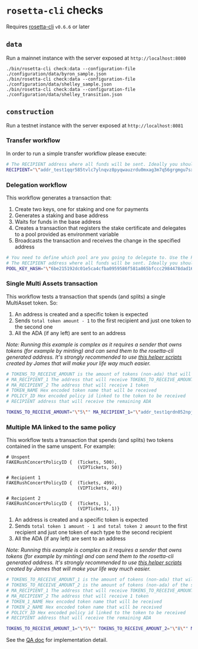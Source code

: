 # `rosetta-cli` checks

Requires [rosetta-cli] `v0.6.6` or later

## `data`
Run a mainnet instance with the server exposed at `http://localhost:8080`
``` console
./bin/rosetta-cli check:data --configuration-file ./configuration/data/byron_sample.json
./bin/rosetta-cli check:data --configuration-file ./configuration/data/shelley_sample.json
./bin/rosetta-cli check:data --configuration-file ./configuration/data/shelley_transition.json
```

## `construction`

Run a testnet instance with the server exposed at `http://localhost:8081`

### Transfer workflow

In order to run a simple transfer workflow please execute:

``` bash
# The RECIPIENT address where all funds will be sent. Ideally you should use your address or the faucet
RECIPIENT="\"addr_test1qqr585tvlc7ylnqvz8pyqwauzrdu0mxag3m7q56grgmgu7sxu2hyfhlkwuxupa9d5085eunq2qywy7hvmvej456flknswgndm3\"" ./bin/rosetta-cli check:construction --configuration-file ./configuration/construction/configuration.json
```

### Delegation workflow

This workflow generates a transaction that:

1. Create two keys, one for staking and one for payments
2. Generates a staking and base address
3. Waits for funds in the base address
4. Creates a transaction that registers the stake certificate and delegates to a pool provided as environment variable
5. Broadcasts the transaction and receives the change in the specified address

``` bash
# You need to define which pool are you going to delegate to. Use the POOL_KEY_HASH to do so
# The RECIPIENT address where all funds will be sent. Ideally you should use your address or the faucet
POOL_KEY_HASH="\"6be215192dc01e5ca4cfba0959586f581a865bfccc2984478dad1657\"" RECIPIENT="\"addr_test1qqr585tvlc7ylnqvz8pyqwauzrdu0mxag3m7q56grgmgu7sxu2hyfhlkwuxupa9d5085eunq2qywy7hvmvej456flknswgndm3\"" ./bin/rosetta-cli check:construction --configuration-file ./configuration/construction/delegation-configuration.json
```

### Single Multi Assets transaction

This workflow tests a transaction that spends (and splits) a single MultiAsset token. So:

1. An address is created and a specific token is expected
2. Sends `total token amount - 1` to the first recipient and just one token to the second one
3. All the ADA (if any left) are sent to an address 

_Note: Running this example is complex as it requires a sender that owns tokens (for example by minting) and can send them to the rosetta-cli generated address. It's strongly recommended to use [this helper scripts](https://github.com/james-iohk/scripts) created by James that will make your life way much easier._

``` bash
# TOKENS_TO_RECEIVE_AMOUNT is the amount of tokens (non-ada) that will be received
# MA_RECIPIENT_1 The address that will receive TOKENS_TO_RECEIVE_AMOUNT - 1
# MA_RECIPIENT_2 The address that will receive 1 token
# TOKEN_NAME Hex encoded token name that will be received
# POLICY_ID Hex encoded policy id linked to the token to be received
# RECIPIENT address that will receive the remaining ADA

TOKENS_TO_RECEIVE_AMOUNT="\"5\"" MA_RECIPIENT_1="\"addr_test1qrdn052npj6t8kx8k6c9ftdquwd29ctgfwxw7adt5h57uqr7qdk9h8zwhgg8m30qgzau09j7v2vm0zdflmc6grsjmqtq7q542z\"" MA_RECIPIENT_2="\"addr_test1qz3tw7ws2n0kf79vafjtw0jfjx787kzxmlx02yqq7e50ggsxu2hyfhlkwuxupa9d5085eunq2qywy7hvmvej456flkns79y22u\"" TOKEN_NAME="\"616c616e5465737431\"" POLICY_ID="\"3e6fc736d30770b830db70994f25111c18987f1407585c0f55ca470f\"" RECIPIENT="\"addr_test1qr670l0rlzv67jfd3d5l9t6rzy7lv9jzt7fnqefckfzv7dtrglt8qqfwllj3h6kw6zly45fk305xreswcds6nxuyyc6s55h05v\"" ./bin/rosetta-cli check:construction --configuration-file ./configuration/construction/transfer-ma.json
```

### Multiple MA linked to the same policy

This workflow tests a transaction that spends (and splits) two tokens contained in the same unspent. For example:

```
# Unspent
FAKERushConcertPolicyID {  (Tickets, 500),
                           (VIPTickets, 50)}

# Recipient 1
FAKERushConcertPolicyID {  (Tickets, 499),
                           (VIPTickets, 49)}

# Recipient 2
FAKERushConcertPolicyID {  (Tickets, 1),
                           (VIPTickets, 1)}
```

1. An address is created and a specific token is expected
2. Sends `total token 1 amount - 1 and total token 2 amount` to the first recipient and just one token of each type to the second recipient
3. All the ADA (if any left) are sent to an address 

_Note: Running this example is complex as it requires a sender that owns tokens (for example by minting) and can send them to the rosetta-cli generated address. It's strongly recommended to use [this helper scripts](https://github.com/james-iohk/scripts) created by James that will make your life way much easier._

``` bash
# TOKENS_TO_RECEIVE_AMOUNT_1 is the amount of tokens (non-ada) that will be received
# TOKENS_TO_RECEIVE_AMOUNT_2 is the amount of tokens (non-ada) of the second token that will be received
# MA_RECIPIENT_1 The address that will receive TOKENS_TO_RECEIVE_AMOUNT - 1
# MA_RECIPIENT_2 The address that will receive 1 token
# TOKEN_1_NAME Hex encoded token name that will be received
# TOKEN_2_NAME Hex encoded token name that will be received
# POLICY_ID Hex encoded policy id linked to the token to be received
# RECIPIENT address that will receive the remaining ADA

TOKENS_TO_RECEIVE_AMOUNT_1="\"5\"" TOKENS_TO_RECEIVE_AMOUNT_2="\"8\"" MA_RECIPIENT_1="\"addr_test1qrdn052npj6t8kx8k6c9ftdquwd29ctgfwxw7adt5h57uqr7qdk9h8zwhgg8m30qgzau09j7v2vm0zdflmc6grsjmqtq7q542z\"" MA_RECIPIENT_2="\"addr_test1qz3tw7ws2n0kf79vafjtw0jfjx787kzxmlx02yqq7e50ggsxu2hyfhlkwuxupa9d5085eunq2qywy7hvmvej456flkns79y22u\"" TOKEN_1_NAME="\"616c616e5465737431\"" TOKEN_2_NAME="\"616c616e5465737432\""  POLICY_ID="\"3e6fc736d30770b830db70994f25111c18987f1407585c0f55ca470f\"" RECIPIENT="\"addr_test1qr670l0rlzv67jfd3d5l9t6rzy7lv9jzt7fnqefckfzv7dtrglt8qqfwllj3h6kw6zly45fk305xreswcds6nxuyyc6s55h05v\"" ./bin/rosetta-cli check:construction --configuration-file ./configuration/construction/transfer-multiple-ma.json
```



See the [QA doc] for implementation detail.

[rosetta-cli]: https://github.com/coinbase/rosetta-cli#install
[QA doc]: ../../docs/QA.md
